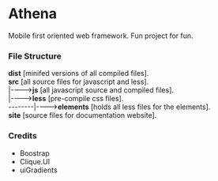 # Athena
Mobile first oriented web framework.
Fun project for fun.


### File Structure
**dist** [minifed versions of all compiled files].   
**src** [all source files for javascript and less].   
|---->**js** [all javascript source and compiled files].   
|---->**less** [pre-compile css files].   
--------|---->**elements** [holds all less files for the elements].   
**site** [source files for documentation website].   

### Credits
* Boostrap
* Clique.UI
* uiGradients